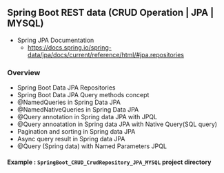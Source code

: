 ## Spring Boot REST data (CRUD Operation | JPA | MYSQL)


* Spring JPA Documentation 
  - https://docs.spring.io/spring-data/jpa/docs/current/reference/html/#jpa.repositories


###  Overview

- Spring Boot Data JPA Repositories
- Spring Boot Data JPA Query methods concept
- @NamedQueries in Spring Data JPA
- @NamedNativeQueries in Spring Data JPA
- @Query annotation in Spring data JPA with JPQL
- @Query annoatation in Spring data JPA with Native Query(SQL query)
- Pagination and sorting in Spring data JPA
- Async query result in Spring data JPA
- @Query (Spring data) with Named Parameters JPQL


#### Example : `SpringBoot_CRUD_CrudRepository_JPA_MYSQL` project directory

